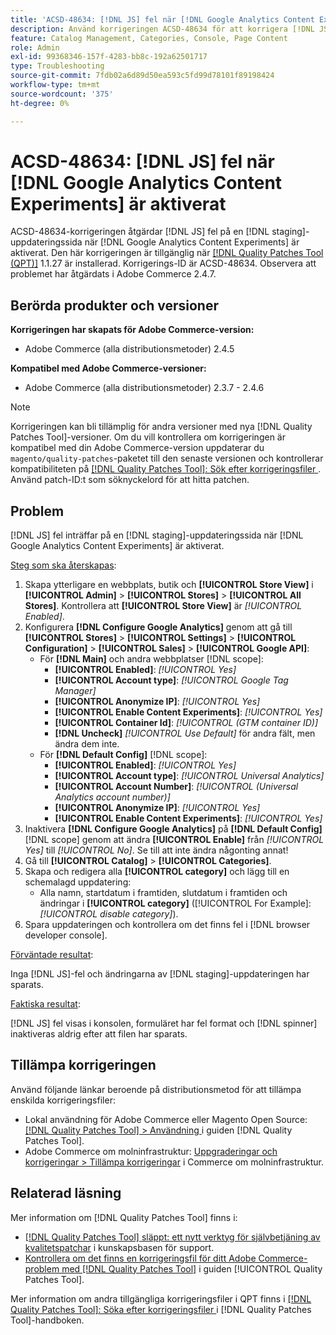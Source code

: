 ```yaml
---
title: 'ACSD-48634: [!DNL JS] fel när [!DNL Google Analytics Content Experiments] är aktiverat'
description: Använd korrigeringen ACSD-48634 för att korrigera [!DNL JS] fel på en [!DNL staging] uppdateringssida när [!DNL Google Analytics Content Experiments] är aktiverat.
feature: Catalog Management, Categories, Console, Page Content
role: Admin
exl-id: 99368346-157f-4283-bb8c-192a62501717
type: Troubleshooting
source-git-commit: 7fdb02a6d89d50ea593c5fd99d78101f89198424
workflow-type: tm+mt
source-wordcount: '375'
ht-degree: 0%

---
```


# ACSD-48634: [!DNL JS] fel när [!DNL Google Analytics Content Experiments] är aktiverat

ACSD-48634-korrigeringen åtgärdar [!DNL JS] fel på en [!DNL staging]-uppdateringssida när [!DNL Google Analytics Content Experiments] är aktiverat. Den här korrigeringen är tillgänglig när [[!DNL Quality Patches Tool (QPT)]](https://experienceleague.adobe.com/sv/docs/commerce-operations/tools/quality-patches-tool/quality-patches-tool-to-self-serve-quality-patches) 1.1.27 är installerad. Korrigerings-ID är ACSD-48634. Observera att problemet har åtgärdats i Adobe Commerce 2.4.7.

## Berörda produkter och versioner

**Korrigeringen har skapats för Adobe Commerce-version:**

* Adobe Commerce (alla distributionsmetoder) 2.4.5

**Kompatibel med Adobe Commerce-versioner:**

* Adobe Commerce (alla distributionsmetoder) 2.3.7 - 2.4.6

>[!NOTE]
>
>Korrigeringen kan bli tillämplig för andra versioner med nya [!DNL Quality Patches Tool]-versioner. Om du vill kontrollera om korrigeringen är kompatibel med din Adobe Commerce-version uppdaterar du `magento/quality-patches`-paketet till den senaste versionen och kontrollerar kompatibiliteten på [[!DNL Quality Patches Tool]: Sök efter korrigeringsfiler ](https://experienceleague.adobe.com/tools/commerce-quality-patches/index.html?lang=sv-SE). Använd patch-ID:t som söknyckelord för att hitta patchen.

## Problem

[!DNL JS] fel inträffar på en [!DNL staging]-uppdateringssida när [!DNL Google Analytics Content Experiments] är aktiverat.

<u>Steg som ska återskapas</u>:

1. Skapa ytterligare en webbplats, butik och **[!UICONTROL Store View]** i **[!UICONTROL Admin]** > **[!UICONTROL Stores]** > **[!UICONTROL All Stores]**. Kontrollera att **[!UICONTROL Store View]** är *[!UICONTROL Enabled]*.
1. Konfigurera **[!DNL Configure Google Analytics]** genom att gå till **[!UICONTROL Stores]** > **[!UICONTROL Settings]** > **[!UICONTROL Configuration]** > **[!UICONTROL Sales]** > **[!UICONTROL Google API]**:
   * För **[!DNL Main]** och andra webbplatser [!DNL scope]:
      * **[!UICONTROL Enabled]**: *[!UICONTROL Yes]*
      * **[!UICONTROL Account type]**: *[!UICONTROL Google Tag Manager]*
      * **[!UICONTROL Anonymize IP]**: *[!UICONTROL Yes]*
      * **[!UICONTROL Enable Content Experiments]**: *[!UICONTROL Yes]*
      * **[!UICONTROL Container Id]**: *[!UICONTROL (GTM container ID)]*
      * **[!DNL Uncheck]** *[!UICONTROL Use Default]* för andra fält, men ändra dem inte.
   * För **[!DNL Default Config]** [!DNL scope]:
      * **[!UICONTROL Enabled]**: *[!UICONTROL Yes]*
      * **[!UICONTROL Account type]**: *[!UICONTROL Universal Analytics]*
      * **[!UICONTROL Account Number]**: *[!UICONTROL (Universal Analytics account number)]*
      * **[!UICONTROL Anonymize IP]**: *[!UICONTROL Yes]*
      * **[!UICONTROL Enable Content Experiments]**: *[!UICONTROL Yes]*
1. Inaktivera **[!DNL Configure Google Analytics]** på **[!DNL Default Config]** [!DNL scope] genom att ändra **[!UICONTROL Enable]** från *[!UICONTROL Yes]* till *[!UICONTROL No]*. Se till att inte ändra någonting annat!
1. Gå till **[!UICONTROL Catalog]** > **[!UICONTROL Categories]**.
1. Skapa och redigera alla **[!UICONTROL category]** och lägg till en schemalagd uppdatering:
   * Alla namn, startdatum i framtiden, slutdatum i framtiden och ändringar i **[!UICONTROL category]** ([!UICONTROL For Example]: *[!UICONTROL disable category]*).
1. Spara uppdateringen och kontrollera om det finns fel i [!DNL browser developer console].

<u>Förväntade resultat</u>:

Inga [!DNL JS]-fel och ändringarna av [!DNL staging]-uppdateringen har sparats.

<u>Faktiska resultat</u>:

[!DNL JS] fel visas i konsolen, formuläret har fel format och [!DNL spinner] inaktiveras aldrig efter att filen har sparats.

## Tillämpa korrigeringen

Använd följande länkar beroende på distributionsmetod för att tillämpa enskilda korrigeringsfiler:

* Lokal användning för Adobe Commerce eller Magento Open Source: [[!DNL Quality Patches Tool] > Användning ](/help/tools/quality-patches-tool/usage.md) i guiden [!DNL Quality Patches Tool].
* Adobe Commerce om molninfrastruktur: [Uppgraderingar och korrigeringar > Tillämpa korrigeringar](https://experienceleague.adobe.com/docs/commerce-cloud-service/user-guide/develop/upgrade/apply-patches.html?lang=sv-SE) i Commerce om molninfrastruktur.

## Relaterad läsning

Mer information om [!DNL Quality Patches Tool] finns i:

* [[!DNL Quality Patches Tool] släppt: ett nytt verktyg för självbetjäning av kvalitetspatchar](https://experienceleague.adobe.com/sv/docs/commerce-operations/tools/quality-patches-tool/quality-patches-tool-to-self-serve-quality-patches) i kunskapsbasen för support.
* [Kontrollera om det finns en korrigeringsfil för ditt Adobe Commerce-problem med  [!DNL Quality Patches Tool]](/help/tools/quality-patches-tool/patches-available-in-qpt/check-patch-for-magento-issue-with-magento-quality-patches.md) i guiden [!UICONTROL Quality Patches Tool].


Mer information om andra tillgängliga korrigeringsfiler i QPT finns i [[!DNL Quality Patches Tool]: Söka efter korrigeringsfiler ](https://experienceleague.adobe.com/tools/commerce-quality-patches/index.html?lang=sv-SE) i [!DNL Quality Patches Tool]-handboken.
